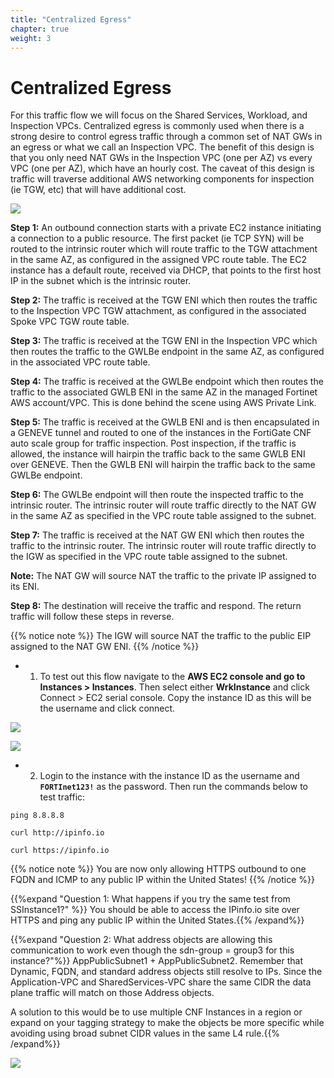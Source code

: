 ```yaml
---
title: "Centralized Egress"
chapter: true
weight: 3
---
```



# Centralized Egress

For this traffic flow we will focus on the Shared Services, Workload, and Inspection VPCs. Centralized egress is commonly used when there is a strong desire to control egress traffic through a common set of NAT GWs in an egress or what we call an Inspection VPC. The benefit of this design is that you only need NAT GWs in the Inspection VPC (one per AZ) vs every VPC (one per AZ), which have an hourly cost. The caveat of this design is traffic will traverse additional AWS networking components for inspection (ie TGW, etc) that will have additional cost.

![](../images/image-cent-egress-diag1.png)

**Step 1:** An outbound connection starts with a private EC2 instance initiating a connection to a public resource. The first packet (ie TCP SYN) will be routed to the intrinsic router which will route traffic to the TGW attachment in the same AZ, as configured in the assigned VPC route table. The EC2 instance has a default route, received via DHCP, that points to the first host IP in the subnet which is the intrinsic router.

**Step 2:** The traffic is received at the TGW ENI which then routes the traffic to the Inspection VPC TGW attachment, as configured in the associated Spoke VPC TGW route table.

**Step 3:** The traffic is received at the TGW ENI in the Inspection VPC which then routes the traffic to the GWLBe endpoint in the same AZ, as configured in the associated VPC route table.

**Step 4:** The traffic is received at the GWLBe endpoint which then routes the traffic to the associated GWLB ENI in the same AZ in the managed Fortinet AWS account/VPC. This is done behind the scene using AWS Private Link.

**Step 5:** The traffic is received at the GWLB ENI and is then encapsulated in a GENEVE tunnel and routed to one of the instances in the FortiGate CNF auto scale group for traffic inspection. Post inspection, if the traffic is allowed, the instance will hairpin the traffic back to the same GWLB ENI over GENEVE. Then the GWLB ENI will hairpin the traffic back to the same GWLBe endpoint.

**Step 6:** The GWLBe endpoint will then route the inspected traffic to the intrinsic router. The intrinsic router will route traffic directly to the NAT GW in the same AZ as specified in the VPC route table assigned to the subnet.

**Step 7:** The traffic is received at the NAT GW ENI which then routes the traffic to the intrinsic router. The intrinsic router will route traffic directly to the IGW as specified in the VPC route table assigned to the subnet.

**Note:** The NAT GW will source NAT the traffic to the private IP assigned to its ENI.

**Step 8:** The destination will receive the traffic and respond. The return traffic will follow these steps in reverse.

{{% notice note %}}
The IGW will source NAT the traffic to the public EIP assigned to the NAT GW ENI.
{{% /notice %}}

- 1.  To test out this flow navigate to the **AWS EC2 console and go to Instances > Instances**. Then select either **WrkInstance** and click Connect > EC2 serial console. Copy the instance ID as this will be the username and click connect.

![](../images/image-t5-6.png)

![](../images/image-t5-7.png)

- 2.  Login to the instance with the instance ID as the username and **`FORTInet123!`** as the password. Then run the commands below to test traffic:

`ping 8.8.8.8`

`curl http://ipinfo.io`

`curl https://ipinfo.io`

{{% notice note %}}
You are now only allowing HTTPS outbound to one FQDN and ICMP to any public IP within the United States!
{{% /notice %}}

{{%expand "Question 1: What happens if you try the same test from SSInstance1?" %}}
You should be able to access the IPinfo.io site over HTTPS and ping any public IP within the United States.{{% /expand%}}


{{%expand "Question 2: What address objects are allowing this communication to work even though the sdn-group = group3 for this instance?"%}}
AppPublicSubnet1 + AppPublicSubnet2. Remember that Dynamic, FQDN, and standard address objects still resolve to IPs. Since the Application-VPC and SharedServices-VPC share the same CIDR the data plane traffic will match on those Address objects.

A solution to this would be to use multiple CNF Instances in a region or expand on your tagging strategy to make the objects be more specific while avoiding using broad subnet CIDR values in the same L4 rule.{{% /expand%}}


![](../images/image-t5-8.png)
